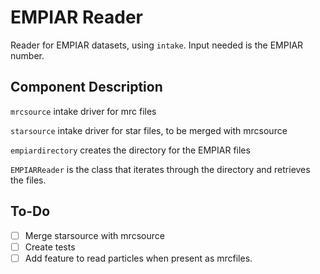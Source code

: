 # EMPIAR Reader
Reader for EMPIAR datasets, using `intake`. Input needed is the EMPIAR number.

## Component Description

`mrcsource` intake driver for mrc files

`starsource` intake driver for star files, to be merged with mrcsource

`empiardirectory` creates the directory for the EMPIAR files

`EMPIARReader` is the class that iterates through the directory and retrieves the files.

## To-Do

- [ ] Merge starsource with mrcsource
- [ ] Create tests
- [ ] Add feature to read particles when present as mrcfiles.
